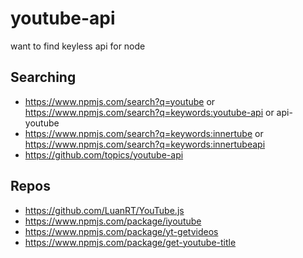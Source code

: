 # youtube-api
want to find keyless api for node
## Searching
- https://www.npmjs.com/search?q=youtube or https://www.npmjs.com/search?q=keywords:youtube-api or api-youtube 
- https://www.npmjs.com/search?q=keywords:innertube or https://www.npmjs.com/search?q=keywords:innertubeapi
- https://github.com/topics/youtube-api

## Repos
- https://github.com/LuanRT/YouTube.js
- https://www.npmjs.com/package/iyoutube 
- https://www.npmjs.com/package/yt-getvideos
- https://www.npmjs.com/package/get-youtube-title